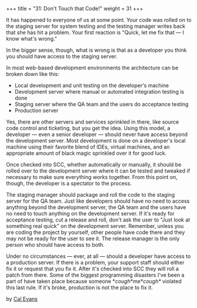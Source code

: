 +++
title = "31: Don't Touch that Code!"
weight = 31
+++

It has happened to everyone of us at some point. Your code was rolled on to the staging server for system testing and the testing manager writes back that she has hit a problem. Your first reaction is "Quick, let me fix that — I know what's wrong."

In the bigger sense, though, what is wrong is that as a developer you think you should have access to the staging server.

In most web-based development environments the architecture can be broken down like this:

- Local development and unit testing on the developer's machine
- Development server where manual or automated integration testing is done
- Staging server where the QA team and the users do acceptance testing
- Production server

Yes, there are other servers and services sprinkled in there, like source code control and ticketing, but you get the idea. Using this model, a developer — even a senior developer — should never have access beyond the development server. Most development is done on a developer's local machine using their favorite blend of IDEs, virtual machines, and an appropriate amount of black magic sprinkled over it for good luck.

Once checked into SCC, whether automatically or manually, it should be rolled over to the development server where it can be tested and tweaked if necessary to make sure everything works together. From this point on, though, the developer is a spectator to the process.

The staging manager should package and roll the code to the staging server for the QA team. Just like developers should have no need to access anything beyond the development server, the QA team and the users have no need to touch anything on the development server. If it's ready for acceptance testing, cut a release and roll, don't ask the user to "Just look at something real quick" on the development server. Remember, unless you are coding the project by yourself, other people have code there and they may not be ready for the user to see it. The release manager is the only person who should have access to both.

Under no circumstances — ever, at all — should a developer have access to a production server. If there is a problem, your support staff should either fix it or request that you fix it. After it's 
checked into SCC they will roll a patch from there. Some of the biggest programming disasters I've been a part of have taken place because someone \**cough*\*me\**cough\** violated this last rule. If it's broke, production is not the place to fix it.

by [Cal Evans](http://programmer.97things.oreilly.com/wiki/index.php/Cal_Evans)